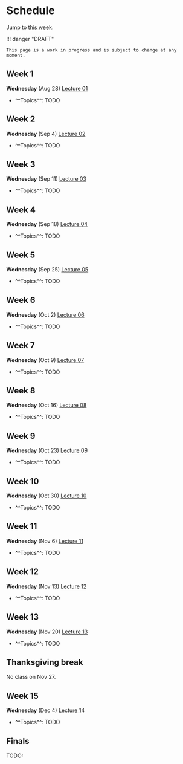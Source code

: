 # Schedule

Jump to [this week](#week-1).

!!! danger "DRAFT"

    This page is a work in progress and is subject to change at any moment.

## Week 1

**Wednesday** (Aug 28) [Lecture 01](../../lectures/01/)

-   ^^Topics^^: TODO

## Week 2

**Wednesday** (Sep 4) [Lecture 02](../../lectures/02/)

-   ^^Topics^^: TODO

## Week 3

**Wednesday** (Sep 11) [Lecture 03](../../lectures/03/)

-   ^^Topics^^: TODO
## Week 4

**Wednesday** (Sep 18) [Lecture 04](../../lectures/04/)

-   ^^Topics^^: TODO

## Week 5

**Wednesday** (Sep 25) [Lecture 05](../../lectures/05/)

-   ^^Topics^^: TODO

## Week 6

**Wednesday** (Oct 2) [Lecture 06](../../lectures/06/)

-   ^^Topics^^: TODO

## Week 7

**Wednesday** (Oct 9) [Lecture 07](../../lectures/07/)

-   ^^Topics^^: TODO

## Week 8

**Wednesday** (Oct 16) [Lecture 08](../../lectures/08/)

-   ^^Topics^^: TODO

## Week 9

**Wednesday** (Oct 23) [Lecture 09](../../lectures/09/)

-   ^^Topics^^: TODO

## Week 10

**Wednesday** (Oct 30) [Lecture 10](../../lectures/10/)

-   ^^Topics^^: TODO
## Week 11

**Wednesday** (Nov 6) [Lecture 11](../../lectures/11/)

-   ^^Topics^^: TODO
## Week 12

**Wednesday** (Nov 13) [Lecture 12](../../lectures/12/)

-   ^^Topics^^: TODO

## Week 13

**Wednesday** (Nov 20) [Lecture 13](../../lectures/13/)

-   ^^Topics^^: TODO

## Thanksgiving break

No class on Nov 27.

## Week 15

**Wednesday** (Dec 4) [Lecture 14](../../lectures/24/)

-   ^^Topics^^: TODO

## Finals

TODO:

<!-- LINKS -->

[module 01]: /modules/bioinformatics
[module 02]: /modules/csb
[module 03]: /modules/special
